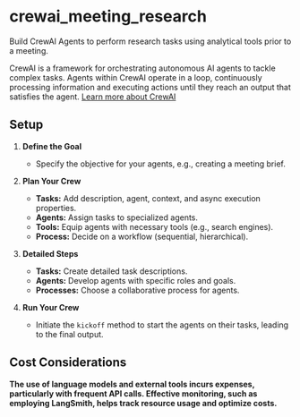 # crewai_meeting_research
Build CrewAI Agents to perform research tasks using analytical tools prior to a meeting.

CrewAI is a framework for orchestrating autonomous AI agents to tackle complex tasks. Agents within CrewAI operate in a loop, continuously processing information and executing actions until they reach an output that satisfies the agent.
[Learn more about CrewAI](https://blog.langchain.dev/crewai-unleashed-future-of-ai-agent-teams/)

## Setup

1. **Define the Goal**
    - Specify the objective for your agents, e.g., creating a meeting brief.

2. **Plan Your Crew**
    - **Tasks:** Add description, agent, context, and async execution properties.
    - **Agents:** Assign tasks to specialized agents.
    - **Tools:** Equip agents with necessary tools (e.g., search engines).
    - **Process:** Decide on a workflow (sequential, hierarchical).

3. **Detailed Steps**
    - **Tasks:** Create detailed task descriptions.
    - **Agents:** Develop agents with specific roles and goals.
    - **Processes:** Choose a collaborative process for agents.

4. **Run Your Crew**
    - Initiate the `kickoff` method to start the agents on their tasks, leading to the final output.

## Cost Considerations
**The use of language models and external tools incurs expenses, particularly with frequent API calls. Effective monitoring, such as employing LangSmith, helps track resource usage and optimize costs.**
